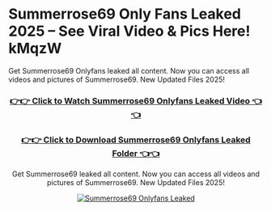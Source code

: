 # Summerrose69 Only Fans Leaked 2025 – See Viral Video & Pics Here! kMqzW

Get Summerrose69 Onlyfans leaked all content. Now you can access all videos and pictures of Summerrose69. New Updated Files 2025!  
<div align="center">
  
### [👉👉 Click to Watch Summerrose69 Onlyfans Leaked Video 👈👈](https://links2leaks.com/summerrose69)  
### [👉👉 Click to Download Summerrose69 Onlyfans Leaked Folder 👈👈](https://links2leaks.com/summerrose69)  

Get Summerrose69 leaked all content. Now you can access all videos and pictures of Summerrose69. New Updated Files 2025!  

[![Summerrose69 Onlyfans Leaked](https://i.ibb.co/93hzkbrt/l2l.gif)](https://links2leaks.com/summerrose69)  

</div>
